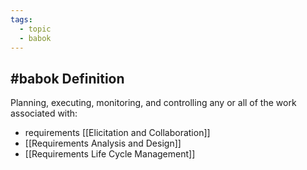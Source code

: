 ```yaml
---
tags:
  - topic
  - babok
---
```

## #babok Definition
Planning, executing, monitoring, and controlling any or all of the work associated with:
- requirements [[Elicitation and Collaboration]]
- [[Requirements Analysis and Design]]
- [[Requirements Life Cycle Management]]
